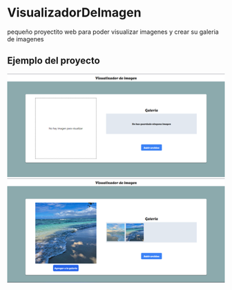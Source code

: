 # VisualizadorDeImagen
pequeño proyectito web para poder visualizar imagenes y crear su galeria de imagenes

<h2>Ejemplo del proyecto</h2>
<img/ src = "https://github.com/CarlosMario123/VisualizadorDeImagen/blob/main/imgExamples/Captura%20de%20pantalla%20(141).png?raw=true">
<img src = "https://github.com/CarlosMario123/VisualizadorDeImagen/blob/main/imgExamples/Captura%20de%20pantalla%20(142).png?raw=true"/>
